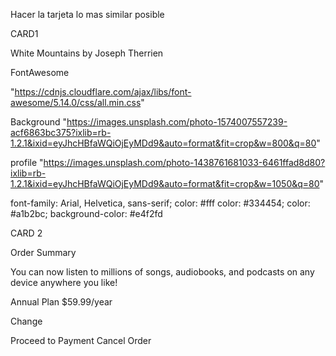 Hacer la tarjeta lo mas similar posible


CARD1

White Mountains
by Joseph Therrien

FontAwesome

"https://cdnjs.cloudflare.com/ajax/libs/font-awesome/5.14.0/css/all.min.css"

Background
"https://images.unsplash.com/photo-1574007557239-acf6863bc375?ixlib=rb-1.2.1&ixid=eyJhcHBfaWQiOjEyMDd9&auto=format&fit=crop&w=800&q=80"

profile
"https://images.unsplash.com/photo-1438761681033-6461ffad8d80?ixlib=rb-1.2.1&ixid=eyJhcHBfaWQiOjEyMDd9&auto=format&fit=crop&w=1050&q=80"

font-family: Arial, Helvetica, sans-serif;
color: #fff
color: #334454;
color: #a1b2bc;
background-color: #e4f2fd


CARD 2 

Order Summary

You can now listen to millions of songs, audiobooks, and podcasts on any
device anywhere you like!

Annual Plan
$59.99/year

Change

Proceed to Payment
Cancel Order